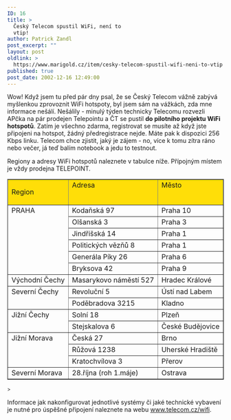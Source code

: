 ```yaml
---
ID: 16
title: >
  Český Telecom spustil WiFi, není to
  vtip!
author: Patrick Zandl
post_excerpt: ""
layout: post
oldlink: >
  https://www.marigold.cz/item/cesky-telecom-spustil-wifi-neni-to-vtip
published: true
post_date: 2002-12-16 12:49:00
---
```

<p>
</p>

<p>
Wow! Když jsem tu před pár dny psal, že se Český Telecom vážně zabývá myšlenkou zprovoznit WiFi hotspoty, byl jsem sám na vážkách, zda mne informace nešálí. Nešálily - minulý týden technicky Telecomu rozvezli APčka na pár prodejen Telepointu a ČT se pustil <STRONG>do pilotního projektu WiFi hotspotů</STRONG>. Zatím je všechno zdarma, registrovat se musíte až když jste připojeni na hotspot, žádný předregistrace nejde. Máte pak k dispozici 256 Kbps linku. Telecom chce zjistit, jaký je zájem - no, více k tomu zítra ráno nebo večer, já teď balím notebook a jedu to testnout. </p>

<p>
Regiony a adresy WiFi hotspotů naleznete v tabulce níže. Přípojným místem je vždy prodejna TELEPOINT.</p>
<SMALL>
<TABLE cellSpacing=0 cellPadding=1 width="100%" border=1>
<TBODY>
<TR>
<TD vAlign=top bgColor=#ffde08>
<p>
Region <BR></p>
</TD>
<TD vAlign=top bgColor=#ffde08>Adresa <BR></TD>
<TD vAlign=top bgColor=#ffde08>Město <BR></TD></TR>
<TR>
<TD vAlign=top rowSpan=6>PRAHA <BR></TD>
<TD vAlign=top>Kodaňská 97 <BR></TD>
<TD vAlign=top>Praha 10 <BR></TD></TR>
<TR>
<TD vAlign=top>Olšanská 3 <BR></TD>
<TD vAlign=top>Praha 3 <BR></TD></TR>
<TR>
<TD vAlign=top>Jindřišská 14 <BR></TD>
<TD vAlign=top>Praha 1 <BR></TD></TR>
<TR>
<TD vAlign=top>Politických vězňů 8 <BR></TD>
<TD vAlign=top>Praha 1 <BR></TD></TR>
<TR>
<TD vAlign=top>Generála Píky 26 <BR></TD>
<TD vAlign=top>Praha 6 <BR></TD></TR>
<TR>
<TD vAlign=top>Bryksova 42 <BR></TD>
<TD vAlign=top>Praha 9 <BR></TD></TR>
<TR>
<TD vAlign=top>Východní Čechy <BR></TD>
<TD vAlign=top>Masarykovo náměstí 527 <BR></TD>
<TD vAlign=top>Hradec Králové <BR></TD></TR>
<TR>
<TD vAlign=top rowSpan=2>Severní Čechy <BR></TD>
<TD vAlign=top>Revoluční 5 <BR></TD>
<TD vAlign=top>Ústí nad Labem <BR></TD></TR>
<TR>
<TD vAlign=top>Poděbradova 3215 <BR></TD>
<TD vAlign=top>Kladno <BR></TD></TR>
<TR>
<TD vAlign=top rowSpan=2>Jižní Čechy <BR></TD>
<TD vAlign=top>Solní 18 <BR></TD>
<TD vAlign=top>Plzeň <BR></TD></TR>
<TR>
<TD vAlign=top>Stejskalova 6 <BR></TD>
<TD vAlign=top>České Budějovice <BR></TD></TR>
<TR>
<TD vAlign=top rowSpan=3>Jižní Morava <BR></TD>
<TD vAlign=top>Česká 27 <BR></TD>
<TD vAlign=top>Brno <BR></TD></TR>
<TR>
<TD vAlign=top>Růžová 1238 <BR></TD>
<TD vAlign=top>Uherské Hradiště <BR></TD></TR>
<TR>
<TD vAlign=top>Kratochvílova 3 <BR></TD>
<TD vAlign=top>Přerov <BR></TD></TR>
<TR>
<TD vAlign=top>Severní Morava <BR></TD>
<TD vAlign=top>28.října (roh 1.máje) <BR></TD>
<TD vAlign=top>Ostrava <BR></TD></TR></TBODY></TABLE>&gt;</SMALL> 
<p>
Informace jak nakonfigurovat jednotlivé systémy či jaké technické vybavení je nutné pro úspěšné připojení naleznete na webu <A href="http://www.telecom.cz/wifi">www.telecom.cz/wifi</A>.</p>

<p>
&#160;</p>
</SMALL>